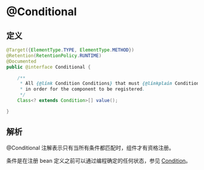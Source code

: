 # @Conditional

## 定义

```java
@Target({ElementType.TYPE, ElementType.METHOD})
@Retention(RetentionPolicy.RUNTIME)
@Documented
public @interface Conditional {

    /**
     * All {@link Condition Conditions} that must {@linkplain Condition#matches match}
     * in order for the component to be registered.
     */
    Class<? extends Condition>[] value();

}
```

## 解析

@Conditional 注解表示只有当所有条件都匹配时，组件才有资格注册。

条件是在注册 bean 定义之前可以通过编程确定的任何状态，参见 [Condition](/Spring/docs/Condition.md)。

